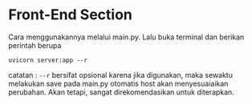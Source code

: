 # Front-End Section

Cara menggunakannya melalui main.py. Lalu buka terminal dan berikan perintah berupa 

`uvicorn server:app --r`

catatan : `--r` bersifat opsional karena jika digunakan, maka sewaktu melakukan save pada main.py otomatis host akan menyesuaiaikan perubahan. Akan tetapi, sangat direkomendasikan untuk diterapkan.

